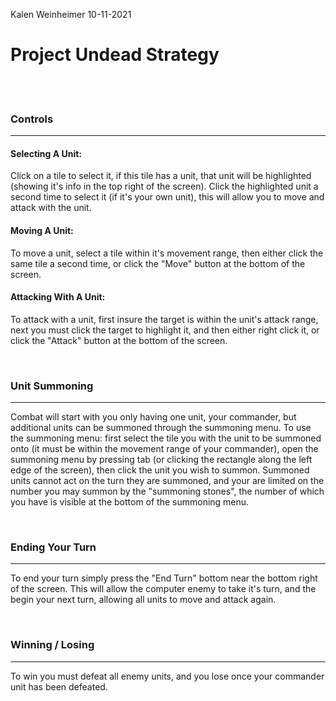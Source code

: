 Kalen Weinheimer
10-11-2021

# Project Undead Strategy


<br />
<br />


### Controls
--------------------------------
#### Selecting A Unit:
Click on a tile to select it, if this tile has a unit, that unit will be highlighted (showing it's info in the top right of the screen).
Click the highlighted unit a second time to select it (if it's your own unit), this will allow you to move and attack with the unit.

#### Moving A Unit:
To move a unit, select a tile within it's movement range, then either click the same tile a second time, or click the "Move" button at the bottom of the screen.

#### Attacking With A Unit:
To attack with a unit, first insure the target is within the unit's attack range, next you must click the target to highlight it, and then either right click it, or click the "Attack" button at the bottom of the screen.


<br />

### Unit Summoning
--------------------------------
Combat will start with you only having one unit, your commander, but additional units can be summoned through the summoning menu. To use the summoning menu: first select the tile you with the unit to be summoned onto (it must be within the movement range of your commander), open the summoning menu by pressing tab (or clicking the rectangle along the left edge of the screen), then click the unit you wish to summon.
Summoned units cannot act on the turn they are summoned, and your are limited on the number you may summon by the "summoning stones", the number of which you have is visible at the bottom of the summoning menu.

<br />

### Ending Your Turn
--------------------------------
To end your turn simply press the "End Turn" bottom near the bottom right of the screen. This will allow the computer enemy to take it's turn, and the begin your next turn, allowing all units to move and attack again.

<br />

### Winning / Losing
--------------------------------
To win you must defeat all enemy units, and you lose once your commander unit has been defeated.
